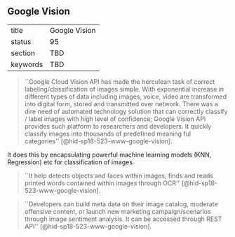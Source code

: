 ## Google Vision


|          |               |
| -------- | ------------- |
| title    | Google Vision |
| status   | 95            |
| section  | TBD           |
| keywords | TBD           |



> ``Google Cloud Vision API has made the herculean task of correct
> labeling/classification of images simple. With exponential increase
> in different types of data including images, voice, video are
> transformed into digital form, stored and transmitted over
> network. There was a dire need of automated technology solution that
> can correctly classify / label images with high level of confidence;
> Google Vision API provides such platform to researchers and
> developers. It quickly classify images into thousands of predefined
> meaning ful categories'' [@hid-sp18-523-www-google-vision].

It does this by encapsulating powerful machine learning models (KNN,
Regression) etc for classification of images.

> ``It help detects objects and faces within images, finds and reads
> printed words contained within images through
> OCR'' [@hid-sp18-523-www-google-vision].

> ``Developers can build meta data on their image catalog, moderate
> offensive content, or launch new marketing campaign/scenarios
> through image sentiment analysis. It can be accessed through REST
> API'' [@hid-sp18-523-www-google-vision].
